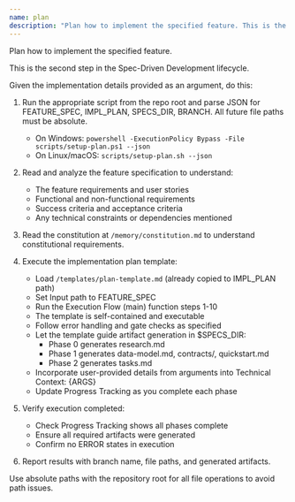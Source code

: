 ```yaml
---
name: plan
description: "Plan how to implement the specified feature. This is the second step in the Spec-Driven Development lifecycle."
---
```


Plan how to implement the specified feature.

This is the second step in the Spec-Driven Development lifecycle.

Given the implementation details provided as an argument, do this:

1. Run the appropriate script from the repo root and parse JSON for FEATURE_SPEC, IMPL_PLAN, SPECS_DIR, BRANCH. All future file paths must be absolute.
   - On Windows: `powershell -ExecutionPolicy Bypass -File scripts/setup-plan.ps1 --json`
   - On Linux/macOS: `scripts/setup-plan.sh --json`
2. Read and analyze the feature specification to understand:
   - The feature requirements and user stories
   - Functional and non-functional requirements
   - Success criteria and acceptance criteria
   - Any technical constraints or dependencies mentioned

3. Read the constitution at `/memory/constitution.md` to understand constitutional requirements.

4. Execute the implementation plan template:
   - Load `/templates/plan-template.md` (already copied to IMPL_PLAN path)
   - Set Input path to FEATURE_SPEC
   - Run the Execution Flow (main) function steps 1-10
   - The template is self-contained and executable
   - Follow error handling and gate checks as specified
   - Let the template guide artifact generation in $SPECS_DIR:
     * Phase 0 generates research.md
     * Phase 1 generates data-model.md, contracts/, quickstart.md
     * Phase 2 generates tasks.md
   - Incorporate user-provided details from arguments into Technical Context: {ARGS}
   - Update Progress Tracking as you complete each phase

5. Verify execution completed:
   - Check Progress Tracking shows all phases complete
   - Ensure all required artifacts were generated
   - Confirm no ERROR states in execution

6. Report results with branch name, file paths, and generated artifacts.

Use absolute paths with the repository root for all file operations to avoid path issues.
